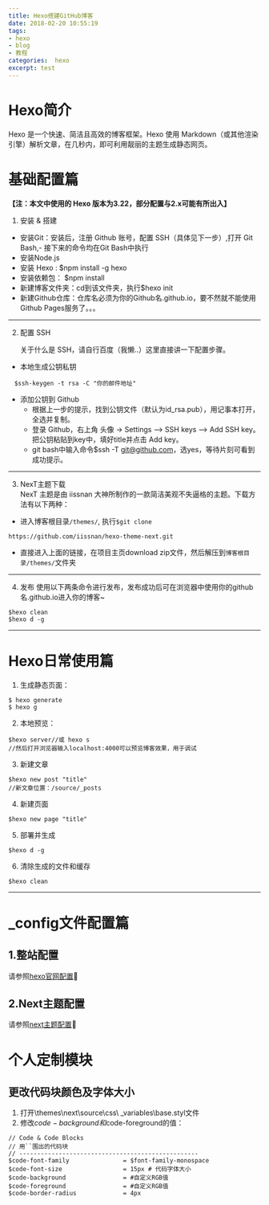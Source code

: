 ```yaml
---
title: Hexo搭建GitHub博客
date: 2018-02-20 10:55:19
tags: 
- hexo 
- blog 
- 教程
categories:  hexo
excerpt: test
---
```

# Hexo简介
Hexo 是一个快速、简洁且高效的博客框架。Hexo 使用 Markdown（或其他渲染引擎）解析文章，在几秒内，即可利用靓丽的主题生成静态网页。
<!------more----->


# 基础配置篇
**【注：本文中使用的 Hexo 版本为3.22，部分配置与2.x可能有所出入】**
1. 安装 & 搭建

- 安装Git：安装后，注册 Github 账号，配置 SSH（具体见下一步）,打开 Git Bash,- 接下来的命令均在Git Bash中执行
- 安装Node.js
- 安装 Hexo : $npm install -g hexo
- 安装依赖包： $npm install
- 新建博客文件夹：cd到该文件夹，执行$hexo init
- 新建Github仓库：仓库名必须为你的Github名.github.io，要不然就不能使用Github Pages服务了。。。
------
2. 配置 SSH

    关于什么是 SSH，请自行百度（我懒..）这里直接讲一下配置步骤。

- 本地生成公钥私钥 
```
　$ssh-keygen -t rsa -C "你的邮件地址"
```
- 添加公钥到 Github 
    * 根据上一步的提示，找到公钥文件（默认为id_rsa.pub），用记事本打开，全选并复制。
    * 登录 Github，右上角 头像 -> Settings —> SSH keys —> Add SSH key。把公钥粘贴到key中，填好title并点击 Add key。
    * git bash中输入命令$ssh -T git@github.com，选yes，等待片刻可看到成功提示。
-----
3. NexT主题下载  
    NexT 主题是由 iissnan 大神所制作的一款简洁美观不失逼格的主题。下载方法有以下两种：
- 进入博客根目录`/themes/`, 执行`$git clone `
```
https://github.com/iissnan/hexo-theme-next.git
```
- 直接进入上面的链接，在项目主页download zip文件，然后解压到`博客根目录/themes/`文件夹
-----
4. 发布
    使用以下两条命令进行发布，发布成功后可在浏览器中使用你的github名.github.io进入你的博客~
```
$hexo clean
$hexo d -g
```
-----
# Hexo日常使用篇
1. 生成静态页面：
```
$ hexo generate
$ hexo g
```
2. 本地预览：
```
$hexo server//或 hexo s
//然后打开浏览器输入localhost:4000可以预览博客效果，用于调试
```
3. 新建文章
```
$hexo new post "title"
//新文章位置：/source/_posts
```

4. 新建页面
```
$hexo new page "title"
```

5. 部署并生成
```
$hexo d -g
```
6. 清除生成的文件和缓存
```
$hexo clean
```
-----
# _config文件配置篇
## 1.整站配置
请参照[hexo官网配置](https://hexo.io/zh-cn/docs/configuration.html)
## 2.Next主题配置
请参照[next主题配置](http://theme-next.iissnan.com/theme-settings.html#tags-page)
# 个人定制模块
## 更改代码块颜色及字体大小
1. 打开\themes\next\source\css\ _variables\base.styl文件
2. 修改$code-background和$code-foreground的值：
```
// Code & Code Blocks
// 用``围出的代码块
// --------------------------------------------------
$code-font-family               = $font-family-monospace
$code-font-size                 = 15px # 代码字体大小
$code-background                = #自定义RGB值
$code-foreground                = #自定义RGB值
$code-border-radius             = 4px
```